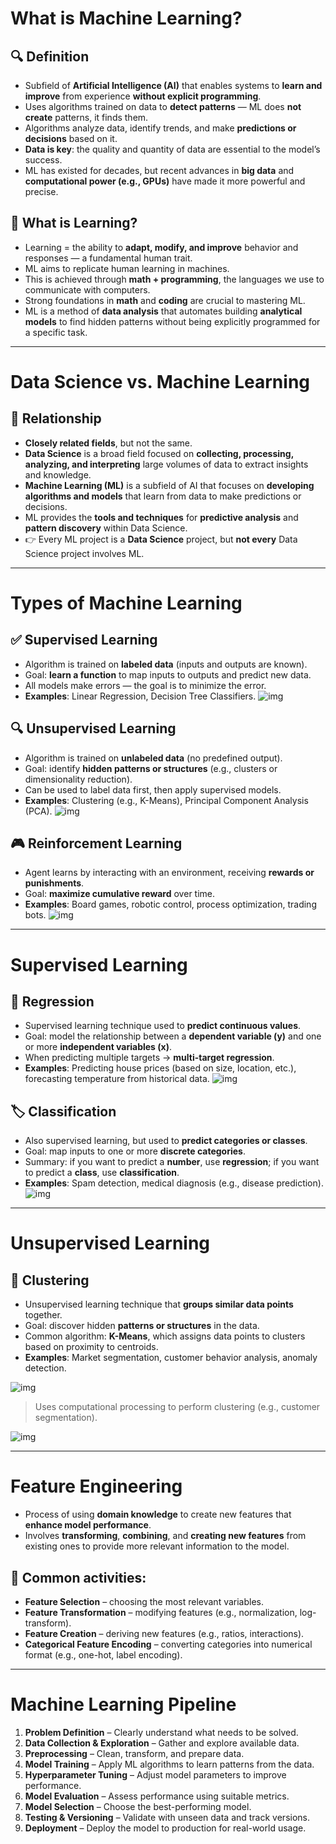 # What is Machine Learning?

## 🔍 Definition

- Subfield of **Artificial Intelligence (AI)** that enables systems to **learn and improve** from experience **without explicit programming**.
- Uses algorithms trained on data to **detect patterns** — ML does **not create** patterns, it finds them.
- Algorithms analyze data, identify trends, and make **predictions or decisions** based on it.
- **Data is key**: the quality and quantity of data are essential to the model’s success.
- ML has existed for decades, but recent advances in **big data** and **computational power (e.g., GPUs)** have made it more powerful and precise.

## 🧠 What is Learning?

- Learning = the ability to **adapt, modify, and improve** behavior and responses — a fundamental human trait.
- ML aims to replicate human learning in machines.
- This is achieved through **math + programming**, the languages we use to communicate with computers.
- Strong foundations in **math** and **coding** are crucial to mastering ML.
- ML is a method of **data analysis** that automates building **analytical models** to find hidden patterns without being explicitly programmed for a specific task.

---

# Data Science vs. Machine Learning

## 🔗 Relationship

- **Closely related fields**, but not the same.
- **Data Science** is a broad field focused on **collecting, processing, analyzing, and interpreting** large volumes of data to extract insights and knowledge.
- **Machine Learning (ML)** is a subfield of AI that focuses on **developing algorithms and models** that learn from data to make predictions or decisions.
- ML provides the **tools and techniques** for **predictive analysis** and **pattern discovery** within Data Science.
- 👉 Every ML project is a **Data Science** project, but **not every** Data Science project involves ML.

---

# Types of Machine Learning

## ✅ Supervised Learning

- Algorithm is trained on **labeled data** (inputs and outputs are known).
- Goal: **learn a function** to map inputs to outputs and predict new data.
- All models make errors — the goal is to minimize the error.
- **Examples**: Linear Regression, Decision Tree Classifiers.
  ![img](../img/Screenshot%20from%202025-04-08%2021-43-46.png)

## 🔍 Unsupervised Learning

- Algorithm is trained on **unlabeled data** (no predefined output).
- Goal: identify **hidden patterns or structures** (e.g., clusters or dimensionality reduction).
- Can be used to label data first, then apply supervised models.
- **Examples**: Clustering (e.g., K-Means), Principal Component Analysis (PCA).
  ![img](../img/Screenshot%20from%202025-04-08%2021-44-46.png)

## 🎮 Reinforcement Learning

- Agent learns by interacting with an environment, receiving **rewards or punishments**.
- Goal: **maximize cumulative reward** over time.
- **Examples**: Board games, robotic control, process optimization, trading bots.
  ![img](../img/Screenshot%20from%202025-04-08%2021-45-46.png)

---

# Supervised Learning

## 🔢 Regression

- Supervised learning technique used to **predict continuous values**.
- Goal: model the relationship between a **dependent variable (y)** and one or more **independent variables (x)**.
- When predicting multiple targets → **multi-target regression**.
- **Examples**: Predicting house prices (based on size, location, etc.), forecasting temperature from historical data.
  ![img](../img/Screenshot%20from%202025-04-09%2007-36-46.png)

## 🏷️ Classification

- Also supervised learning, but used to **predict categories or classes**.
- Goal: map inputs to one or more **discrete categories**.
- Summary: if you want to predict a **number**, use **regression**; if you want to predict a **class**, use **classification**.
- **Examples**: Spam detection, medical diagnosis (e.g., disease prediction).
  ![img](../img/Screenshot%20from%202025-04-09%2007-37-46.png)

---

# Unsupervised Learning

## 🔗 Clustering

- Unsupervised learning technique that **groups similar data points** together.
- Goal: discover hidden **patterns or structures** in the data.
- Common algorithm: **K-Means**, which assigns data points to clusters based on proximity to centroids.
- **Examples**: Market segmentation, customer behavior analysis, anomaly detection.

![img](../img/Screenshot%20from%202025-04-09%2007-38-46.png)

> Uses computational processing to perform clustering (e.g., customer segmentation).

![img](../img/Screenshot%20from%202025-04-09%2007-39-46.png)

---

# Feature Engineering

- Process of using **domain knowledge** to create new features that **enhance model performance**.
- Involves **transforming**, **combining**, and **creating new features** from existing ones to provide more relevant information to the model.

## 🔧 Common activities:

- **Feature Selection** – choosing the most relevant variables.
- **Feature Transformation** – modifying features (e.g., normalization, log-transform).
- **Feature Creation** – deriving new features (e.g., ratios, interactions).
- **Categorical Feature Encoding** – converting categories into numerical format (e.g., one-hot, label encoding).

---

# Machine Learning Pipeline

1. **Problem Definition** – Clearly understand what needs to be solved.
2. **Data Collection & Exploration** – Gather and explore available data.
3. **Preprocessing** – Clean, transform, and prepare data.
4. **Model Training** – Apply ML algorithms to learn patterns from the data.
5. **Hyperparameter Tuning** – Adjust model parameters to improve performance.
6. **Model Evaluation** – Assess performance using suitable metrics.
7. **Model Selection** – Choose the best-performing model.
8. **Testing & Versioning** – Validate with unseen data and track versions.
9. **Deployment** – Deploy the model to production for real-world usage.
